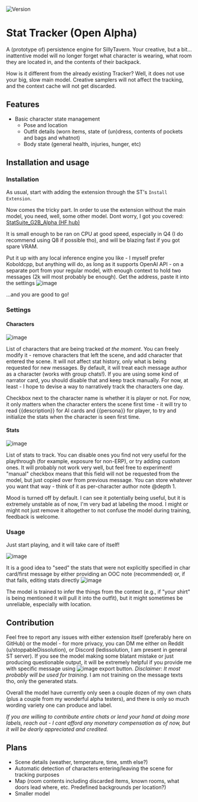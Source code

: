 ![Version](https://img.shields.io/badge/alpha-0.2-orange)

# Stat Tracker (Open Alpha)

A (prototype of) persistence engine for SillyTavern. Your creative, but a bit... inattentive model will no longer forget what character is wearing, what room they are located in, and the contents of their backpack.

How is it different from the already existing Tracker? Well, it does not use your big, slow main model. Creative samplers will not affect the tracking, and the context cache will not get discarded.

## Features

- Basic character state management
	- Pose and location
	- Outfit details (worn items, state of (un)dress, contents of pockets and bags and whatnot)
	- Body state (general health, injuries, hunger, etc)

## Installation and usage

### Installation

As usual, start with adding the extension through the ST's `Install Extension`.

Now comes the tricky part. In order to use the extension without the main model, you need, well, some other model. Dont worry, I got you covered:
[StatSuite_G2B_Alpha (HF hub)](https://huggingface.co/LeDissolution/StatSuite_G2B_Alpha)

It is small enough to be ran on CPU at good speed, especially in Q4 (I do recommend using Q8 if possible tho), and will be blazing fast if you got spare VRAM.

Put it up with any local inference engine you like - I myself prefer Koboldcpp, but anything will do, as long as it supports OpenAI API - on a separate port from your regular model, with enough context to hold two messages (2k will most probably be enough). Get the address, paste it into the settings
![image](https://github.com/user-attachments/assets/38b11890-6459-40b0-8e8a-5f50ac35bbcc)

...and you are good to go!

### Settings

#### Characters
![image](https://github.com/user-attachments/assets/5663ed87-ffca-4902-a6e2-f13ea0f73ef6)

List of characters that are being tracked _at the moment_. You can freely modify it - remove characters that left the scene, and add character that entered the scene. It will not affect stat history, only what is being requested for new messages.
By default, it will treat each message author as a character (works with group chats!). If you are using some kind of narrator card, you should disable that and keep track manually. For now, at least - I hope to devise a way to narratively track the characters one day.

Checkbox next to the character name is whether it is player or not. For now, it only matters when the character enters the scene first time - it will try to read {{description}} for AI cards and {{persona}} for player, to try and initialize the stats when the character is seen first time.

#### Stats
![image](https://github.com/user-attachments/assets/99689f9c-d5be-4184-a1a7-640f4e028b99)

List of stats to track. You can disable ones you find not very useful for the playthrough (for example, exposure for non-ERP), or try adding custom ones. It will probably not work very well, but feel free to experiment!
"manual" checkbox means that this field will not be requested from the model, but just copied over from previous message. You can store whatever you want that way - think of it as per-character author note @depth 1.

Mood is turned off by default. I can see it potentially being useful, but it is extremely unstable as of now, I'm very bad at labeling the mood. I might or might not just remove it altogether to not confuse the model during training, feedback is welcome.

### Usage

Just start playing, and it will take care of itself!

![image](https://github.com/user-attachments/assets/52098649-8f13-482d-bde5-99e688e6f89b)

It is a good idea to "seed" the stats that were not explicitly specified in char card/first message by either providing an OOC note (recommended) or, if that fails, editing stats directly
![image](https://github.com/user-attachments/assets/3168e28f-c087-4076-a2d6-fb25ce033f79)

The model is trained to infer the things from the context (e.g., if "your shirt" is being mentioned it will pull it into the outfit), but it might sometimes be unreliable, especially with location.

## Contribution
Feel free to report any issues with either extension itself (preferably here on GitHub) or the model - for more privacy, you can DM me either on Reddit (u/stoppableDissolution), or Discord (ledissolution, I am present in general ST server).
If you see the model making some blatant mistake or just producing questionable output, it will be extremely helpful if you provide me with specific message using ![image](https://github.com/user-attachments/assets/0eb6fd24-050f-435f-890b-d471ff273448) export button. 
*Disclaimer: It most probably will be used for training.* I am not training on the message texts tho, only the generated stats.

Overall the model have currently only seen a couple dozen of my own chats (plus a couple from my wonderful alpha testers), and there is only so much wording variety one can produce and label. 

*If you are willing to contribute entire chats or lend your hand at doing more labels, reach out - I cant afford any monetary compensation as of now, but it will be dearly appreciated and credited.*

## Plans
- Scene details (weather, temperature, time, smth else?)
- Automatic detection of characters entering/leaving the scene for tracking purposes
- Map (room contents including discarded items, known rooms, what doors lead where, etc. Predefined backgrounds per location?)
- Smaller model
